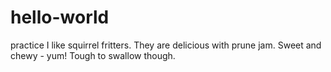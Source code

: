 # hello-world
practice
I like squirrel fritters. They are delicious with prune jam.
Sweet and chewy - yum!  Tough to swallow though.

